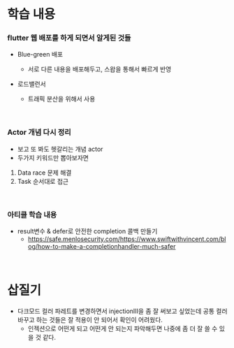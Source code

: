 # 학습 내용

### flutter 웹 배포를 하게 되면서 알게된 것들

- Blue-green 배포
  - 서로 다른 내용을 배포해두고, 스왑을 통해서 빠르게 반영

- 로드밸런서
  - 트래픽 분산을 위해서 사용

<br/>

### Actor 개념 다시 정리
- 보고 또 봐도 헷갈리는 개념 actor
- 두가지 키워드만 뽑아보자면
1. Data race 문제 해결
2. Task 순서대로 접근   

<br/>

### 아티클 학습 내용
- result변수 & defer로 안전한 completion 콜백 만들기
  - https://safe.menlosecurity.com/https://www.swiftwithvincent.com/blog/how-to-make-a-completionhandler-much-safer

<br/>


# 삽질기
- 다크모드 컬러 파레트를 변경하면서 injectionIII을 좀 잘 써보고 싶었는데 공통 컬러 바꾸고 하는 것들은 잘 적용이 안 되어서 확인이 어려웠다.
  - 인젝션으로 어떤게 되고 어떤게 안 되는지 파악해두면 나중에 좀 더 잘 쓸 수 있을 것 같다.
 
<br/><br/>


